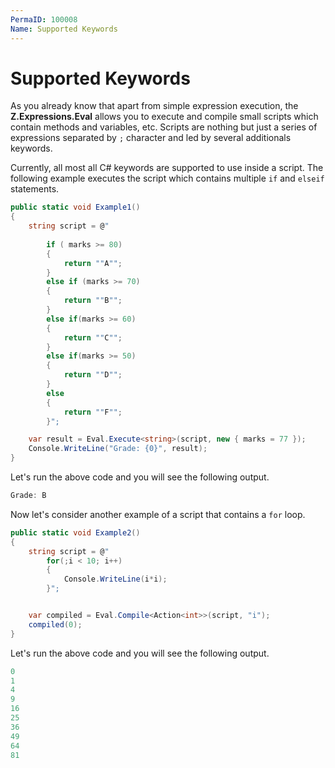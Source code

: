 ```yaml
---
PermaID: 100008
Name: Supported Keywords
---
```


# Supported Keywords

As you already know that apart from simple expression execution, the **Z.Expressions.Eval** allows you to execute and compile small scripts which contain methods and variables, etc. Scripts are nothing but just a series of expressions separated by `;` character and led by several additionals keywords.

Currently, all most all C# keywords are supported to use inside a script. The following example executes the script which contains multiple `if` and `elseif` statements.

```csharp
public static void Example1()
{
    string script = @"
        
        if ( marks >= 80)
        {
            return ""A"";
        }
        else if (marks >= 70)
        {
            return ""B"";
        }
        else if(marks >= 60)
        {
            return ""C"";
        }
        else if(marks >= 50)
        {
            return ""D"";
        }
        else
        {
            return ""F"";
        }";

    var result = Eval.Execute<string>(script, new { marks = 77 });
    Console.WriteLine("Grade: {0}", result);
}
``` 

Let's run the above code and you will see the following output.

```csharp
Grade: B
```

Now let's consider another example of a script that contains a `for` loop.

```csharp
public static void Example2()
{
    string script = @"  
        for(;i < 10; i++)
        {
            Console.WriteLine(i*i);
        }";


    var compiled = Eval.Compile<Action<int>>(script, "i");
    compiled(0);
}
```

Let's run the above code and you will see the following output.

```csharp
0
1
4
9
16
25
36
49
64
81
```